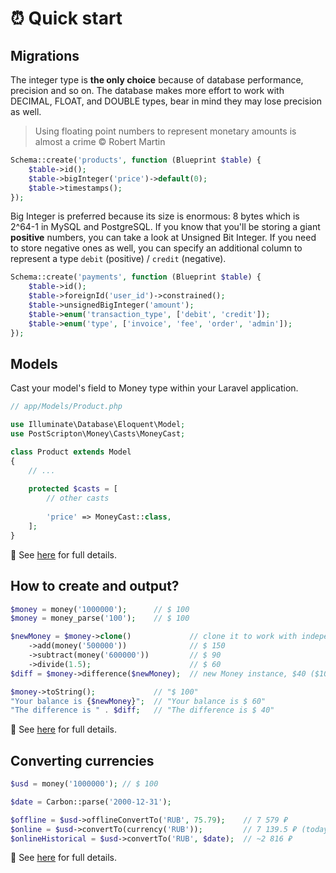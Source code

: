 # ⏰ Quick start

## Migrations

The integer type is **the only choice** because of database performance, precision and so on. The database makes more effort to work with DECIMAL, FLOAT, and DOUBLE types, bear in mind they may lose precision as well.

> Using floating point numbers to represent monetary amounts is almost a crime © Robert Martin

```php
Schema::create('products', function (Blueprint $table) {
    $table->id();
    $table->bigInteger('price')->default(0);
    $table->timestamps();
});
```

Big Integer is preferred because its size is enormous: 8 bytes which is 2^64-1 in MySQL and PostgreSQL.
If you know that you'll be storing a giant **positive** numbers, you can take a look at Unsigned Bit Integer. If you need to store negative ones as well, you can specify an additional column to represent a type `debit` (positive) / `credit` (negative).

```php
Schema::create('payments', function (Blueprint $table) {
    $table->id();
    $table->foreignId('user_id')->constrained();
    $table->unsignedBigInteger('amount');
    $table->enum('transaction_type', ['debit', 'credit']);
    $table->enum('type', ['invoice', 'fee', 'order', 'admin']);
});
```

## Models

Cast your model's field to Money type within your Laravel application.

```php
// app/Models/Product.php

use Illuminate\Database\Eloquent\Model;
use PostScripton\Money\Casts\MoneyCast;

class Product extends Model
{
    // ...
    
    protected $casts = [
        // other casts
        
        'price' => MoneyCast::class,
    ];
}
```

👀 See [here](/docs/01_usage/casting.md) for full details.

## How to create and output?

```php
$money = money('1000000');      // $ 100
$money = money_parse('100');    // $ 100

$newMoney = $money->clone()             // clone it to work with independent object
    ->add(money('500000'))              // $ 150
    ->subtract(money('600000'))         // $ 90
    ->divide(1.5);                      // $ 60
$diff = $money->difference($newMoney);  // new Money instance, $40 ($100 - $60)

$money->toString();             // "$ 100"
"Your balance is {$newMoney}";  // "Your balance is $ 60"
"The difference is " . $diff;   // "The difference is $ 40"
```

👀 See [here](/docs/04_money/README.md) for full details.

## Converting currencies

```php
$usd = money('1000000'); // $ 100

$date = Carbon::parse('2000-12-31');

$offline = $usd->offlineConvertTo('RUB', 75.79);    // 7 579 ₽
$online = $usd->convertTo(currency('RUB'));         // 7 139.5 ₽ (today is 2021-10-14)
$onlineHistorical = $usd->convertTo('RUB', $date);  // ~2 816 ₽
```

👀 See [here](/docs/05_rate_exchangers/README.md) for full details.
